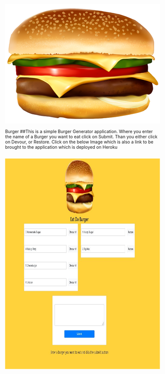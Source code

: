 ![alt text](images/burger.png)

Burger
##This is a simple Burger Generator application. Where you enter the name of a Burger you want to eat click on Submit. Than you either click on Devour, or Restore. Click on the below Image which is also a link to be brought to the application which is deployed on Heroku
##
<a href="https://polar-hollows-18989.herokuapp.com/"><img border="0" alt="W3Schools" src="images/burgerwebsite.JPG" width="969" height="686">
